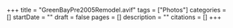 +++
title = "GreenBayPre2005Remodel.avif"
tags = ["Photos"]
categories = []
startDate = ""
draft = false
pages = []
description = ""
citations = []
+++
